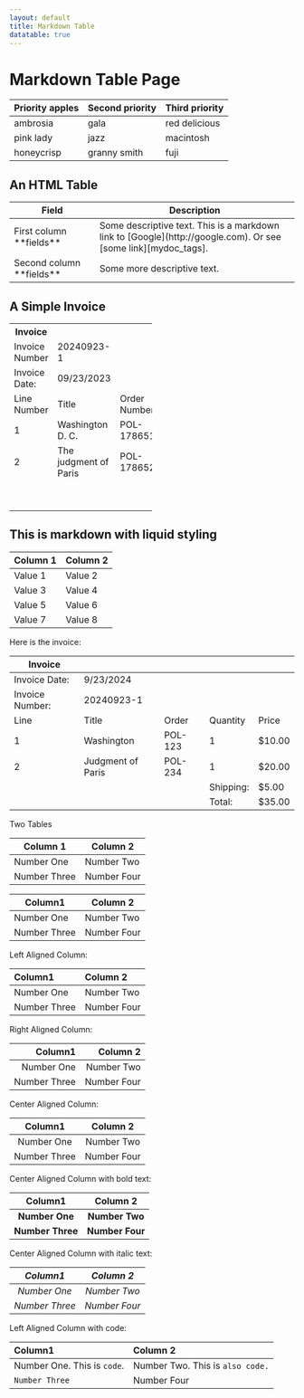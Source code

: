 ```yaml
---
layout: default
title: Markdown Table
datatable: true
---
```


# Markdown Table Page

| Priority apples | Second priority | Third priority |
|-------|--------|---------|
| ambrosia | gala | red delicious |
| pink lady | jazz | macintosh |
| honeycrisp | granny smith | fuji |

<p></p>
<p></p>
<h2>An HTML Table</h2>

<table>
<colgroup>
<col width="30%" />
<col width="70%" />
</colgroup>
<thead>
<tr class="header">
<th>Field</th>
<th>Description</th>
</tr>
</thead>
<tbody>
<tr>
<td markdown="span">First column **fields**</td>
<td markdown="span">Some descriptive text. This is a markdown link to [Google](http://google.com). Or see [some link][mydoc_tags].</td>
</tr>
<tr>
<td markdown="span">Second column **fields**</td>
<td markdown="span">Some more descriptive text.
</td>
</tr>
</tbody>
</table>

<h2>A Simple Invoice</h2>

<table style="width:50%">
  <tr>
    <th>Invoice</th>
    <th></th>
    <th></th>
    <th></th>
    <th></th>
  </tr>
  <tr>
    <td>Invoice Number</td>
    <td>20240923-1</td>
    <td></td>
    <td></td>
    <td>Vendor:Vendor Inc.</td>
  </tr>
  <tr>
    <td>Invoice Date:</td>
    <td>09/23/2023</td>
    <td></td>
    <td></td>
    <td>Buyer: Library</td>
  </tr>
  <tr>
    <td>Line Number</td>
    <td>Title</td>
    <td>Order Number</td>
    <td>Quantity</td>
    <td>Price</td>
  </tr>
  <tr>
    <td>1</td>
    <td>Washington D. C.</td>
    <td>POL-178651</td>
    <td>1</td>
    <td>$20.00</td>
  </tr>
  <tr>
    <td>2</td>
    <td>The judgment of Paris</td>
    <td>POL-178652</td>
    <td>1</td>
    <td>$20.00</td>
  </tr>
  <tr>
    <td></td>
    <td></td>
    <td></td>
    <td>Shipping:</td>
    <td>$5.00</td>
  </tr>
  <tr>
    <td></td>
    <td></td>
    <td></td>
    <td>Total:</td>
    <td>$35.00</td>
  </tr>
</table>

<h2>This is markdown with liquid styling</h2>

<table>
  <thead>
    <tr>
      <th>Column 1</th>
      <th>Column 2</th>
    </tr>
  </thead>
  <tbody>
      <tr style="background-color: 'white';">
        <td>Value 1</td>
        <td>Value 2</td>
      </tr>
      <tr style="background-color: '#f0f0f0';">
        <td>Value 3</td>
        <td>Value 4</td>
      </tr>
      <tr style="background-color: 'white';">
        <td>Value 5</td>
        <td>Value 6</td>
      </tr>      
      <tr style="background-color: '#f0f0f0';">
        <td>Value 7</td>
        <td>Value 8</td>
      </tr>
  </tbody>
</table>

<p>Here is the invoice:</p>

| Invoice         |                   |         |           |        |
|-----------------|-------------------|---------|-----------|--------|
| Invoice Date:   | 9/23/2024         |         |           |        |
| Invoice Number: | 20240923-1        |         |           |        |
| Line            | Title             | Order   | Quantity  | Price  |
| 1               | Washington        | POL-123 | 1         | $10.00 |
| 2               | Judgment of Paris | POL-234 | 1         | $20.00 |
|                 |                   |         | Shipping: | $5.00  |
|                 |                   |         | Total:    | $35.00 |

<p>Two Tables</p>
<table>
  <thead>
    <th>Column 1</th>
    <th>Column 2</th>
  </thead>
  <tbody>
  <tr>
    <td>Number One</td>
    <td>Number Two</td>
  </tr>
  <tr>
    <td>Number Three</td>
    <td>Number Four</td>
  </tr>
  </tbody>
</table>


| Column1     | Column 2
|-------------|-------------|
| Number One  | Number Two  |
| Number Three| Number Four |

Left Aligned Column:

| Column1     | Column 2
|:------------|:------------|
| Number One  | Number Two  |
| Number Three| Number Four |

Right Aligned Column:

| Column1     | Column 2
|------------:|------------:|
| Number One  | Number Two  |
| Number Three| Number Four |

Center Aligned Column:

| Column1     | Column 2
|:-----------:|:-----------:|
| Number One  | Number Two  |
| Number Three| Number Four |

Center Aligned Column with bold text:

| **Column1**     | **Column 2**
|:-----------:|:-----------:|
| **Number One**  | **Number Two**  |
| **Number Three**| **Number Four** |

Center Aligned Column with italic text:

| *Column1*     | *Column 2*
|:-----------:|:-----------:|
| *Number One*  | *Number Two*  |
| *Number Three*| *Number Four* |

Left Aligned Column with code:

| Column1     | Column 2
|:------------|:------------|
| Number One. This is `code`.  | Number Two. This is `also code.`  |
| `Number Three`| Number Four |
